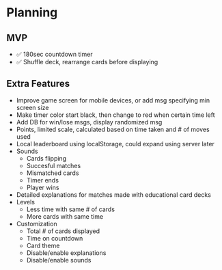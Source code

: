 # Planning

## MVP
- ✅ 180sec countdown timer
- ✅ Shuffle deck, rearrange cards before displaying

## Extra Features
- Improve game screen for mobile devices, or add msg specifying min screen size
- Make timer color start black, then change to red when certain time left
- Add DB for win/lose msgs, display randomized msg
- Points, limited scale, calculated based on time taken and # of moves used
- Local leaderboard using localStorage, could expand using server later
- Sounds 
    - Cards flipping
    - Succesful matches
    - Mismatched cards
    - Timer ends
    - Player wins
- Detailed explanations for matches made with educational card decks
- Levels
    - Less time with same # of cards
    - More cards with same time
- Customization
    - Total # of cards displayed
    - Time on countdown
    - Card theme
    - Disable/enable explanations
    - Disable/enable sounds